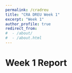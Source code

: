 ```yaml
---
permalink: /cradreu
title: "CRA DREU Week 1"
excerpt: "Week 1"
author_profile: true
redirect_from: 
#  - /about/
#  - /about.html
---
```


Week 1 Report
======